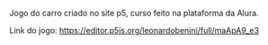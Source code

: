 Jogo do carro criado no site p5, curso feito na plataforma da Alura.

Link do jogo: https://editor.p5js.org/leonardobenini/full/maApA9_e3
